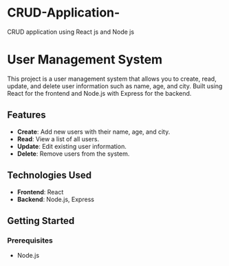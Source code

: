 # CRUD-Application-
CRUD application using React js and Node js 
# User Management System

This project is a user management system that allows you to create, read, update, and delete user information such as name, age, and city. Built using React for the frontend and Node.js with Express for the backend.

## Features

- **Create**: Add new users with their name, age, and city.
- **Read**: View a list of all users.
- **Update**: Edit existing user information.
- **Delete**: Remove users from the system.

## Technologies Used

- **Frontend**: React
- **Backend**: Node.js, Express

## Getting Started

### Prerequisites

- Node.js

